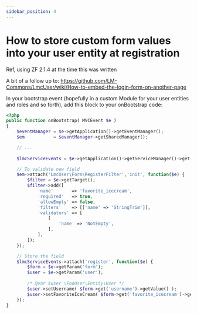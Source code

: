 ```yaml
---
sidebar_position: 4
---
```

# How to store custom form values into your user entity at registration

Ref, using ZF 2.1.4 at the time this was written

A bit of a follow up to:
https://github.com/LM-Commons/LmcUser/wiki/How-to-embed-the-login-form-on-another-page

In your bootstrap event (hopefully in a custom Module for your user entities and roles and so forth), add this block to your onBootstrap code:



```php
<?php
public function onBootstrap( MVCEvent $e )
{
    $eventManager = $e->getApplication()->getEventManager();
    $em           = $eventManager->getSharedManager();

    // ...
 
    $lmcServiceEvents = $e->getApplication()->getServiceManager()->get('lmcuser_user_service')->getEventManager();

    // To validate new field
    $em->attach('LmcUser\Form\RegisterFilter','init', function($e) {
        $filter = $e->getTarget();
        $filter->add([
            'name'       => 'favorite_icecream',
            'required'   => true,
            'allowEmpty' => false,
            'filters'    => [['name' => 'StringTrim']],
            'validators' => [
                [
                    'name' => 'NotEmpty',
                ],
            ],
        ]);
    });

    // Store the field
    $lmcServiceEvents->attach('register', function($e) {
        $form = $e->getParam('form');
        $user = $e->getParam('user');
            
        /* @var $user \FooUser\Entity\User */
        $user->setUsername( $form->get('username')->getValue() );
        $user->setFavoriteIceCream( $form->get('favorite_icecream')->getValue() );
    });
}
```
